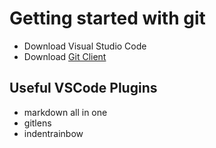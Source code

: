 # Getting started with git

- Download Visual Studio Code
- Download [Git Client](https://git-scm.com/downloads)

## Useful VSCode Plugins
- markdown all in one
- gitlens
- indentrainbow
